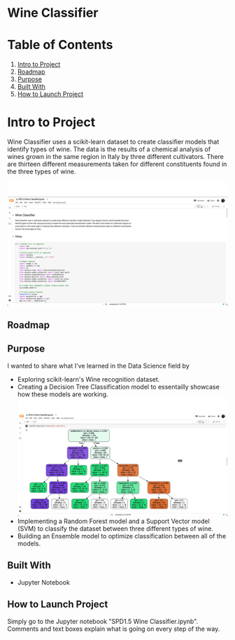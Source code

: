 # Wine Classifier

# Table of Contents
1. [Intro to Project](#intro)
2. [Roadmap](#roadmap)
3. [Purpose](#purpose)
4. [Built With](#built)
5. [How to Launch Project](#how-to)

<a name="intro"/>

# Intro to Project
<!-- Image of product/preferably homepage -->
Wine Classifier uses a scikit-learn dataset to create classifier models that identify types of wine. The data is the results of a chemical analysis of wines grown in the same region in Italy by three different cultivators. There are thirteen different measurements taken for different constituents found in the three types of wine.

![](/images/spd1.5_capstone_homepage.png)

<a name="roadmap"/>

## Roadmap
<!-- More images of product in different functions -->
<!-- Look at Tristan's Lego -->

<a name="purpose"/>

## Purpose
<!-- Why use this product? -->
I wanted to share what I've learned in the Data Science field by
- Exploring scikit-learn's Wine recognition dataset.
- Creating a Decision Tree Classification model to essentailly showcase how these models are working.
![](/images/spd1.5_capstone_classifer_tree.png)
- Implementing a Random Forest model and a Support Vector model (SVM) to classify the dataset between three different types of wine.
- Building an Ensemble model to optimize classification between all of the models.

<a name="built"/>

## Built With
- Jupyter Notebook

<a name="how-to"/>

## How to Launch Project
Simply go to the Jupyter notebook "SPD1.5 Wine Classifier.ipynb".  Comments and text boxes explain what is going on every step of the way.
